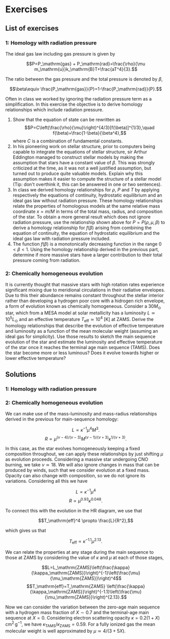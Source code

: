 # Exercises

## List of exercises

### 1: Homology with radiation pressure
The ideal gas law including gas pressure is given by

$$P=P_\mathrm{gas} + P_\mathrm{rad}=\frac{\rho}{\mu m_\mathrm{u}}k_\mathrm{B}T+\frac{aT^4}{3}.$$

The ratio between the gas pressure and the total pressure is denoted by $\beta$,

$$\beta\equiv \frac{P_\mathrm{gas}}{P}=1-\frac{P_\mathrm{rad}}{P}.$$

Often in class we worked by ignoring the radiation pressure term as a simplification. In this exercise the objective is to derive homology relationships which include radiation pressure.

1. Show that the equation of state can be rewritten as
   $$P=C\left(\frac{\rho}{\mu}\right)^{4/3}[f(\beta)]^{1/3},\quad f(\beta)=\frac{1-\beta}{\beta^4},$$
   where $C$ is a combination of fundamental constants.
2. In his pioneering work on stellar structure, prior to computers being capable to integrate the equations of stellar structure, sir Arthur Eddington managed to construct stellar models by making the assumption that stars have a constant value of $\beta$. This was strongly criticized at the time, as it was not a well justified assumption, but turned out to produce quite valuable models. Explain why this assumption makes it easier to compute the structure of a stellar model (Tip: don't overthink it, this can be answered in one or two sentences).
3. In class we derived homology relationships for $\rho$, $P$ and $T$ by applying respectively the equations of continuity, hydrostatic equilibrium and an ideal gas law without radiation pressure. These homology relationships relate the properties of homologous models at the same relative mass coordinate $x=m/M$ in terms of the total mass, radius, and composition of the star.
   To obtain a more general result which does not ignore radiation pressure, use the relationship shown above for $P=P(\rho,\mu,\beta)$ to derive a homology relationship for $f(\beta)$ arising from combining the equation of continuity, the equation of hydrostatic equilibrium and the ideal gas law with radiation pressure included.
4. The function $f(\beta)$ is a monotonically decreasing function in the range $0<\beta<1$. Using the homology relationship derived in the previous part, determine if more massive stars have a larger contribution to their total pressure coming from radiation.

### 2: Chemically homogeneous evolution
It is currently thought that massive stars with high rotation rates experience significant mixing due to meridional circulations in their radiative envelopes. Due to this their abundance remains constant throughout the stellar interior rather than developing a hydrogen poor core with a hidrogen rich envelope, a form of evolution known as chemically homogeneous. Consider a $30M_\odot$ star, which from a MESA model at solar metallicity has a luminosity $L\simeq 10^5 L_\odot$ and an effective temperature $T_\mathrm{eff}\simeq 10^4\;[\mathrm{K}]$ at ZAMS. Derive the homology relationships that describe the evolution of effective temperature and luminosity as a function of the mean molecular weight (assuming an ideal gas for simplicity). Use those results to sketch the main sequence evolution of the star and estimate the luminosity and effective temperature of the star once it reaches the terminal age main sequence (TAMS). Does the star become more or less luminous? Does it evolve towards higher or lower effective temperature?

## Solutions

### 1: Homology with radiation pressure

### 2: Chemically homogeneous evolution

We can make use of the mass-luminosity and mass-radius relationships derived in the previous for main-sequence homology: 

$$L\propto \kappa^{-1}\mu^{4}M^3.$$
$$R\propto \mu^{(\nu-4)/(\nu-3)}M^{(\nu-1)/(\nu+3)}\kappa^{1/(\nu+3)}.$$

In this case, as the star evolves homogeneously keeping a fixed composition throughout, we can apply these relationships by just shifting $\mu$ as evolution proceeds. Considering a massive star undergoing CNO burning, we take $\nu\simeq 18$. We will also ignore changes in mass that can be produced by winds, such that we consider evolution at a fixed mass. Opacity can also change with composition, so we do not ignore its variations. Considering all this we have

$$L\propto \kappa^{-1}\mu^4$$
$$R\propto \mu^{0.93}\kappa^{0.048}.$$

To connect this with the evolution in the HR diagram, we use that

$$T_\mathrm{eff}^4 \propto \frac{L}{R^2},$$

which gives us that

$$T_\mathrm{eff}\propto \kappa^{-1.1}\mu^{2.13}.$$

We can relate the properties at any stage during the main sequence to those at ZAMS by considering the value of $\kappa$ and $\mu$ at each of those stages,

$$L=L_\mathrm{ZAMS}\left(\frac{\kappa}{\kappa_\mathrm{ZAMS}}\right)^{-1}\left(\frac{\mu}{\mu_\mathrm{ZAMS}}\right)^4$$
$$T_\mathrm{eff}=T_\mathrm{ZAMS} \left(\frac{\kappa}{\kappa_\mathrm{ZAMS}}\right)^{-1.1}\left(\frac{\mu}{\mu_\mathrm{ZAMS}}\right)^{2.13}.$$

Now we can consider the variation between the zero-age main sequence with a hydrogen mass fraction of $X\sim 0.7$ and the terminal-age main sequence at $X=0$. Considering electron scattering opacity $\kappa=0.2(1+X)\;\mathrm{cm^2\,g^{-1}}$, we have $\kappa_\mathrm{TAMS}/\kappa_\mathrm{ZAMS}=0.59$. For a fully ionized gas the mean molecular weight is well approximated by $\mu \simeq 4/(3+5X)$.